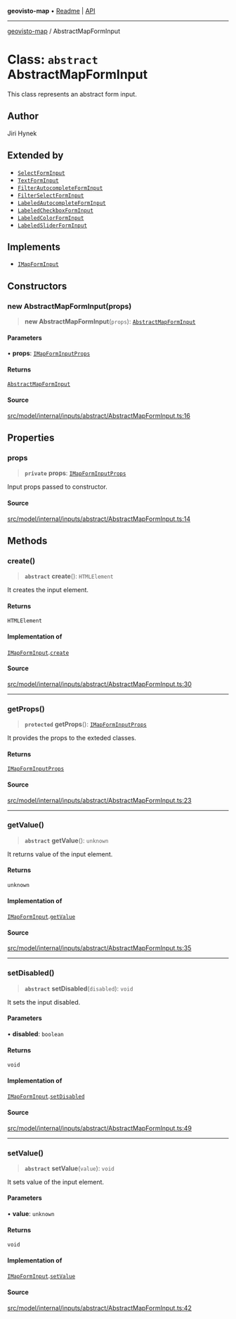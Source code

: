 **geovisto-map** • [Readme](../README.md) \| [API](../globals.md)

***

[geovisto-map](../README.md) / AbstractMapFormInput

# Class: `abstract` AbstractMapFormInput

This class represents an abstract form input.

## Author

Jiri Hynek

## Extended by

- [`SelectFormInput`](SelectFormInput.md)
- [`TextFormInput`](TextFormInput.md)
- [`FilterAutocompleteFormInput`](FilterAutocompleteFormInput.md)
- [`FilterSelectFormInput`](FilterSelectFormInput.md)
- [`LabeledAutocompleteFormInput`](LabeledAutocompleteFormInput.md)
- [`LabeledCheckboxFormInput`](LabeledCheckboxFormInput.md)
- [`LabeledColorFormInput`](LabeledColorFormInput.md)
- [`LabeledSliderFormInput`](LabeledSliderFormInput.md)

## Implements

- [`IMapFormInput`](../interfaces/IMapFormInput.md)

## Constructors

### new AbstractMapFormInput(props)

> **new AbstractMapFormInput**(`props`): [`AbstractMapFormInput`](AbstractMapFormInput.md)

#### Parameters

• **props**: [`IMapFormInputProps`](../interfaces/IMapFormInputProps.md)

#### Returns

[`AbstractMapFormInput`](AbstractMapFormInput.md)

#### Source

[src/model/internal/inputs/abstract/AbstractMapFormInput.ts:16](https://github.com/geovisto/geovisto-map/blob/e22d774889dbc28cc1ec62933ecf6bab6690f172/src/model/internal/inputs/abstract/AbstractMapFormInput.ts#L16)

## Properties

### props

> **`private`** **props**: [`IMapFormInputProps`](../interfaces/IMapFormInputProps.md)

Input props passed to constructor.

#### Source

[src/model/internal/inputs/abstract/AbstractMapFormInput.ts:14](https://github.com/geovisto/geovisto-map/blob/e22d774889dbc28cc1ec62933ecf6bab6690f172/src/model/internal/inputs/abstract/AbstractMapFormInput.ts#L14)

## Methods

### create()

> **`abstract`** **create**(): `HTMLElement`

It creates the input element.

#### Returns

`HTMLElement`

#### Implementation of

[`IMapFormInput`](../interfaces/IMapFormInput.md).[`create`](../interfaces/IMapFormInput.md#create)

#### Source

[src/model/internal/inputs/abstract/AbstractMapFormInput.ts:30](https://github.com/geovisto/geovisto-map/blob/e22d774889dbc28cc1ec62933ecf6bab6690f172/src/model/internal/inputs/abstract/AbstractMapFormInput.ts#L30)

***

### getProps()

> **`protected`** **getProps**(): [`IMapFormInputProps`](../interfaces/IMapFormInputProps.md)

It provides the props to the exteded classes.

#### Returns

[`IMapFormInputProps`](../interfaces/IMapFormInputProps.md)

#### Source

[src/model/internal/inputs/abstract/AbstractMapFormInput.ts:23](https://github.com/geovisto/geovisto-map/blob/e22d774889dbc28cc1ec62933ecf6bab6690f172/src/model/internal/inputs/abstract/AbstractMapFormInput.ts#L23)

***

### getValue()

> **`abstract`** **getValue**(): `unknown`

It returns value of the input element.

#### Returns

`unknown`

#### Implementation of

[`IMapFormInput`](../interfaces/IMapFormInput.md).[`getValue`](../interfaces/IMapFormInput.md#getvalue)

#### Source

[src/model/internal/inputs/abstract/AbstractMapFormInput.ts:35](https://github.com/geovisto/geovisto-map/blob/e22d774889dbc28cc1ec62933ecf6bab6690f172/src/model/internal/inputs/abstract/AbstractMapFormInput.ts#L35)

***

### setDisabled()

> **`abstract`** **setDisabled**(`disabled`): `void`

It sets the input disabled.

#### Parameters

• **disabled**: `boolean`

#### Returns

`void`

#### Implementation of

[`IMapFormInput`](../interfaces/IMapFormInput.md).[`setDisabled`](../interfaces/IMapFormInput.md#setdisabled)

#### Source

[src/model/internal/inputs/abstract/AbstractMapFormInput.ts:49](https://github.com/geovisto/geovisto-map/blob/e22d774889dbc28cc1ec62933ecf6bab6690f172/src/model/internal/inputs/abstract/AbstractMapFormInput.ts#L49)

***

### setValue()

> **`abstract`** **setValue**(`value`): `void`

It sets value of the input element.

#### Parameters

• **value**: `unknown`

#### Returns

`void`

#### Implementation of

[`IMapFormInput`](../interfaces/IMapFormInput.md).[`setValue`](../interfaces/IMapFormInput.md#setvalue)

#### Source

[src/model/internal/inputs/abstract/AbstractMapFormInput.ts:42](https://github.com/geovisto/geovisto-map/blob/e22d774889dbc28cc1ec62933ecf6bab6690f172/src/model/internal/inputs/abstract/AbstractMapFormInput.ts#L42)
